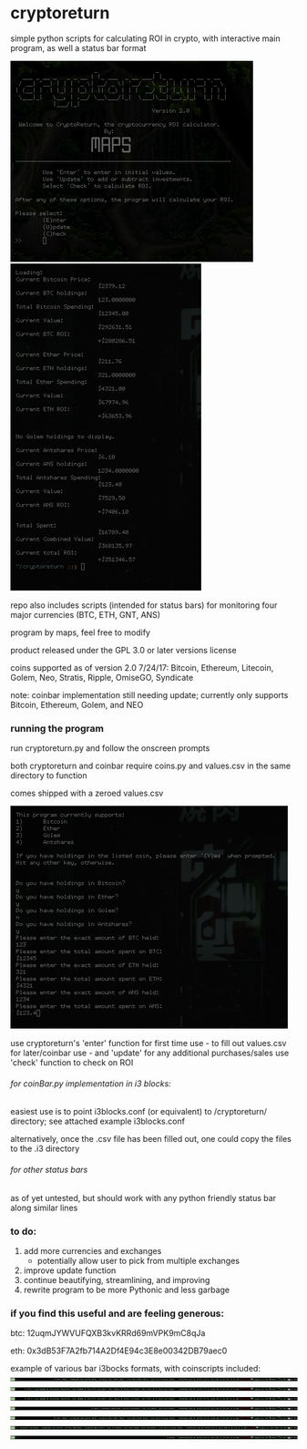# cryptoreturn
simple python scripts for calculating ROI in crypto, with interactive main program, as well a status bar format

![Screenshot](https://raw.githubusercontent.com/mistermaps/cryptoreturn/master/images/crTitle.png)
![Screenshot](https://raw.githubusercontent.com/mistermaps/cryptoreturn/master/images/crDemo3.png)

repo also includes scripts (intended for status bars) for monitoring four major currencies (BTC, ETH, GNT, ANS)

program by maps, feel free to modify

product released under the GPL 3.0 or later versions license

coins supported as of version 2.0 7/24/17:
Bitcoin, Ethereum, Litecoin, Golem, Neo, Stratis, Ripple, OmiseGO, Syndicate

note: coinbar implementation still needing update; currently only supports Bitcoin, Ethereum, Golem, and NEO
### running the program
run cryptoreturn.py and follow the onscreen prompts

both cryptoreturn and coinbar require coins.py and values.csv in the same directory to function

comes shipped with a zeroed values.csv

![Screenshot](https://raw.githubusercontent.com/mistermaps/cryptoreturn/master/images/crDemo2.png)

use cryptoreturn's 'enter' function for first time use - to fill out values.csv for later/coinbar use - and 'update' for any additional purchases/sales
use 'check' function to check on ROI

###### for coinBar.py implementation in i3 blocks:
easiest use is to point i3blocks.conf (or equivalent) to /cryptoreturn/ directory; see attached example i3blocks.conf

alternatively, once the .csv file has been filled out, one could copy the files to the .i3 directory
###### for other status bars
as of yet untested, but should work with any python friendly status bar along similar lines

### to do:
1) add more currencies and exchanges
	- potentially allow user to pick from multiple exchanges
2) improve update function
3) continue beautifying, streamlining, and improving
4) rewrite program to be more Pythonic and less garbage
### if you find this useful and are feeling generous:

btc: 12uqmJYWVUFQXB3kvKRRd69mVPK9mC8qJa

eth: 0x3dB53F7A2fb714A2Df4E94c3E8e00342DB79aec0

example of various bar i3bocks formats, with coinscripts included:
![Screenshot](https://raw.githubusercontent.com/mistermaps/cryptoreturn/master/images/crBarCoinROI.png)
![Screenshot](https://raw.githubusercontent.com/mistermaps/cryptoreturn/master/images/crBarAll.png)
![Screenshot](https://raw.githubusercontent.com/mistermaps/cryptoreturn/master/images/crBarAmountValue.png)
![Screenshot](https://raw.githubusercontent.com/mistermaps/cryptoreturn/master/images/crBarPerCoinValue.png)
![Screenshot](https://raw.githubusercontent.com/mistermaps/cryptoreturn/master/images/crBarPerCoinROI.png)
![Screenshot](https://raw.githubusercontent.com/mistermaps/cryptoreturn/master/images/crBarEverything.png)
![Screenshot](https://raw.githubusercontent.com/mistermaps/cryptoreturn/master/images/crBarTotalROI.png)
